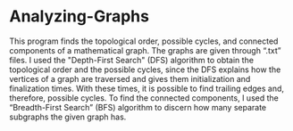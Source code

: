 # Analyzing-Graphs
This program finds the topological order, possible cycles, and connected components of a mathematical graph. The graphs are given through “.txt” files. I used the "Depth-First Search" (DFS) algorithm to obtain the topological order and the possible cycles, since the DFS explains how the vertices of a graph are traversed and gives them initialization and finalization times. With these times, it is possible to find trailing edges and, therefore, possible cycles. To find the connected components, I used the “Breadth-First Search” (BFS) algorithm to discern how many separate subgraphs the given graph has.
